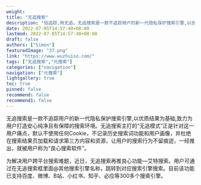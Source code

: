 ```yaml
---
weight: 
title: "无追搜索"
description: "怕追踪,用无追。无追搜索是一款不追踪用户的新一代隐私保护搜索引擎,以优质结果为基础,致力为用户打造安心纯净且有保障的搜索环境。"
date: 2022-07-05T14:57:40+08:00
lastmod: 2022-07-05T14:57:40+08:00
draft: false
authors: ["Simon"]
featuredImage: "37.png"
link: "https://www.wuzhuiso.com/"
tags: ["无追搜索","元搜索"]
categories: ["navigation"]
navigation: ["元搜索"]
lightgallery: true
toc: true
pinned: false
recommend: false
recommend1: false
---
```

无追搜索是一款不追踪用户的新一代隐私保护搜索引擎,以优质结果为基础,致力为用户打造安心纯净且有保障的搜索环境。无追搜索主打的“无追模式”正是针对这一用户痛点，默认不使用任何Cookie，不记录历史搜索词功能和用户画像，并杜绝在搜索结果页加载和请求第三方内容和资源，让用户的搜索行为不留痕迹，一经推出，就被用户称为“良心搜索软件”。

为解决用户跨平台搜索难题，近日，无追搜索再推良心功能—艾特搜索。用户可通过在无追搜索框里面@其他搜索引擎名称，跳转到对应搜索引擎搜索。目前该功能已支持百度、微博、B站、小红书、知乎、必应等300多个搜索引擎。